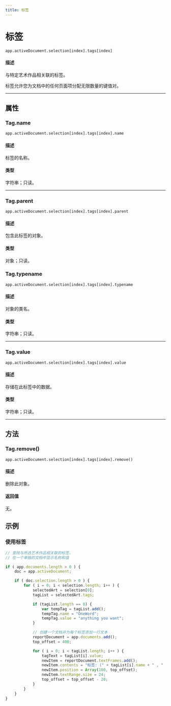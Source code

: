 ```yaml
---
title: 标签
---
```

# 标签

`app.activeDocument.selection[index].tags[index]`

#### 描述

与特定艺术作品相关联的标签。

标签允许您为文档中的任何页面项分配无限数量的键值对。

---

## 属性

### Tag.name

`app.activeDocument.selection[index].tags[index].name`

#### 描述

标签的名称。

#### 类型

字符串；只读。

---

### Tag.parent

`app.activeDocument.selection[index].tags[index].parent`

#### 描述

包含此标签的对象。

#### 类型

对象；只读。

### Tag.typename

`app.activeDocument.selection[index].tags[index].typename`

#### 描述

对象的类名。

#### 类型

字符串；只读。

---

### Tag.value

`app.activeDocument.selection[index].tags[index].value`

#### 描述

存储在此标签中的数据。

#### 类型

字符串；只读。

---

## 方法

### Tag.remove()

`app.activeDocument.selection[index].tags[index].remove()`

#### 描述

删除此对象。

#### 返回值

无。

## 示例

### 使用标签

```javascript
// 查找与所选艺术作品相关联的标签，
// 在一个单独的文档中显示名称和值

if ( app.documents.length > 0 ) {
    doc = app.activeDocument;

    if ( doc.selection.length > 0 ) {
        for ( i = 0; i < selection.length; i++ ) {
            selectedArt = selection[0];
            tagList = selectedArt.tags;

            if (tagList.length == 0) {
                var tempTag = tagList.add();
                tempTag.name = "OneWord";
                tempTag.value = "anything you want";
            }

            // 创建一个文档并为每个标签添加一行文本
            reportDocument = app.documents.add();
            top_offset = 400;

            for ( i = 0; i < tagList.length; i++ ) {
                tagText = tagList[i].value;
                newItem = reportDocument.textFrames.add();
                newItem.contents = "标签: (" + tagList[i].name + " , " + tagText + ")";
                newItem.position = Array(100, top_offset);
                newItem.textRange.size = 24;
                top_offset = top_offset - 20;
            }
        }
    }
}
```